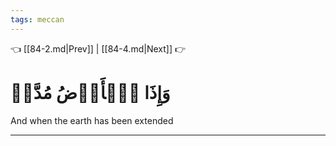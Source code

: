 ```yaml
---
tags: meccan
---
```


👈 [[84-2.md|Prev]] | [[84-4.md|Next]] 👉

# وَإِذَا ٱلۡأَرۡضُ مُدَّتۡ

And when the earth has been extended

---

